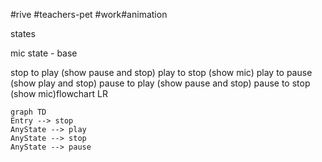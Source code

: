 
#rive #teachers-pet #work#animation


states

mic state - base

stop to play (show pause and stop)
play to stop (show mic)
play to pause (show play and stop)
pause to play (show pause and stop)
pause to stop (show mic)flowchart LR

```mermaid
graph TD
Entry --> stop
AnyState --> play
AnyState --> stop
AnyState --> pause
```
